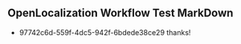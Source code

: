 ## OpenLocalization Workflow Test MarkDown
* 97742c6d-559f-4dc5-942f-6bdede38ce29 thanks!

<!--HONumber=Aug16_HO3-->


